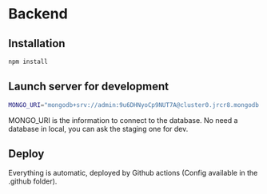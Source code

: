 # Backend

## Installation
```sh
npm install
```

## Launch server for development
```sh
MONGO_URI="mongodb+srv://admin:9u6DHNyoCp9NUT7A@cluster0.jrcr8.mongodb.net/myFirstDatabase?retryWrites=true&w=majority" node start.js
```
MONGO_URI is the information to connect to the database. No need a database in local, you can ask the staging one for dev.

## Deploy
Everything is automatic, deployed by Github actions (Config available in the .github folder).
